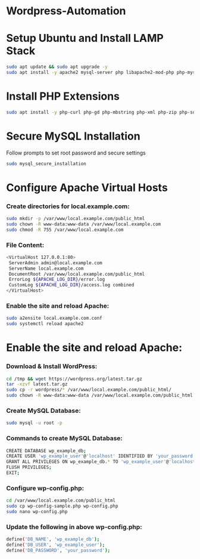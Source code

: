 # Wordpress-Automation
<h1 align="left">Setup Ubuntu and Install LAMP Stack</h1>

   ```sh
sudo apt update && sudo apt upgrade -y
sudo apt install -y apache2 mysql-server php libapache2-mod-php php-mysql python3 nodejs npm
   ```

<h1 align="left">Install PHP Extensions</h1>

   ```sh
sudo apt install -y php-curl php-gd php-mbstring php-xml php-zip php-soap php-intl
   ```

<h1 align="left">Secure MySQL Installation</h1>
Follow prompts to set root password and secure settings
 
   ```sh
sudo mysql_secure_installation
   ```

<h1 align="left">Configure Apache Virtual Hosts</h1>

<h3 align="left">Create directories for local.example.com:</h3>

   ```sh
sudo mkdir -p /var/www/local.example.com/public_html
sudo chown -R www-data:www-data /var/www/local.example.com
sudo chmod -R 755 /var/www/local.example.com
   ```

<h3 align="left">File Content:</h3>

   ```sh
<VirtualHost 127.0.0.1:80>
    ServerAdmin admin@local.example.com
    ServerName local.example.com
    DocumentRoot /var/www/local.example.com/public_html
    ErrorLog ${APACHE_LOG_DIR}/error.log
    CustomLog ${APACHE_LOG_DIR}/access.log combined
</VirtualHost>
   ```

<h3 align="left">Enable the site and reload Apache:</h3>

   ```sh
sudo a2ensite local.example.com.conf
sudo systemctl reload apache2
   ```

<h1 align="left">Enable the site and reload Apache:</h1>

<h3 align="left">Download & Install WordPress:</h3>

   ```sh
cd /tmp && wget https://wordpress.org/latest.tar.gz
tar -xzvf latest.tar.gz
sudo cp -r wordpress/* /var/www/local.example.com/public_html/
sudo chown -R www-data:www-data /var/www/local.example.com/public_html
   ```

<h3 align="left">Create MySQL Database:</h3>

   ```sh
sudo mysql -u root -p
   ```

<h3 align="left">Commands to create MySQL Database:</h3>


   ```sh
CREATE DATABASE wp_example_db;
CREATE USER 'wp_example_user'@'localhost' IDENTIFIED BY 'your_password';
GRANT ALL PRIVILEGES ON wp_example_db.* TO 'wp_example_user'@'localhost';
FLUSH PRIVILEGES;
EXIT;
   ```

<h3 align="left">Configure wp-config.php:</h3>

   ```sh
cd /var/www/local.example.com/public_html
sudo cp wp-config-sample.php wp-config.php
sudo nano wp-config.php
   ```

<h3 align="left">Update the following in above wp-config.php:</h3>

   ```sh
define('DB_NAME', 'wp_example_db');
define('DB_USER', 'wp_example_user');
define('DB_PASSWORD', 'your_password');
   ```
